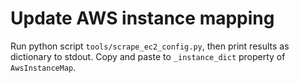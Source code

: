 # Update AWS instance mapping

Run python script `tools/scrape_ec2_config.py`, then print results as dictionary to stdout.
Copy and paste to `_instance_dict` property of `AwsInstanceMap`.
